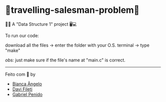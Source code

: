 # 👣travelling-salesman-problem👣
💽💾 A "Data Structure 1" project 🖥💻

To run our code: 

download all the files -> enter the folder with your O.S. terminal -> type "make"

*obs:* just make sure if the file's name at "main.c" is correct.

---

Feito com 💜 by
- [Bianca Ângelo](https://github.com/bibiank)
- [Davi Fileti](https://github.com/filetii)
- [Gabriel Penido](https://github.com/LePenidon)

